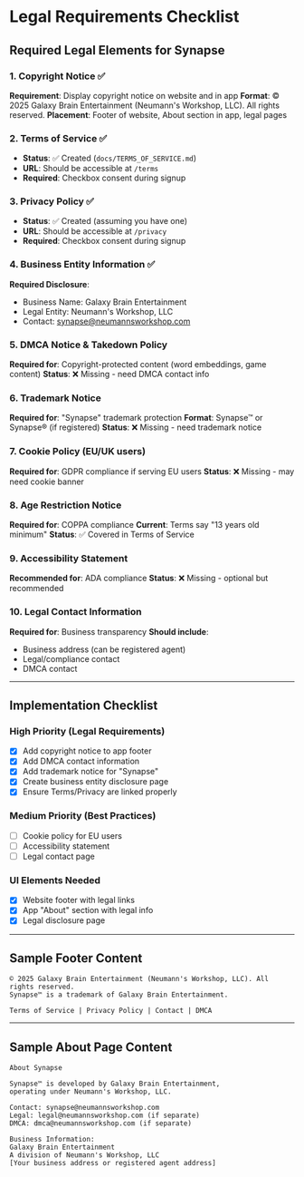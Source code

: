 # Legal Requirements Checklist

## Required Legal Elements for Synapse

### 1. Copyright Notice ✅

**Requirement**: Display copyright notice on website and in app
**Format**: © 2025 Galaxy Brain Entertainment (Neumann's Workshop, LLC). All rights reserved.
**Placement**: Footer of website, About section in app, legal pages

### 2. Terms of Service ✅

- **Status**: ✅ Created (`docs/TERMS_OF_SERVICE.md`)
- **URL**: Should be accessible at `/terms`
- **Required**: Checkbox consent during signup

### 3. Privacy Policy ✅

- **Status**: ✅ Created (assuming you have one)
- **URL**: Should be accessible at `/privacy`
- **Required**: Checkbox consent during signup

### 4. Business Entity Information ✅

**Required Disclosure**:

- Business Name: Galaxy Brain Entertainment
- Legal Entity: Neumann's Workshop, LLC
- Contact: synapse@neumannsworkshop.com

### 5. DMCA Notice & Takedown Policy

**Required for**: Copyright-protected content (word embeddings, game content)
**Status**: ❌ Missing - need DMCA contact info

### 6. Trademark Notice

**Required for**: "Synapse" trademark protection
**Format**: Synapse™ or Synapse® (if registered)
**Status**: ❌ Missing - need trademark notice

### 7. Cookie Policy (EU/UK users)

**Required for**: GDPR compliance if serving EU users
**Status**: ❌ Missing - may need cookie banner

### 8. Age Restriction Notice

**Required for**: COPPA compliance
**Current**: Terms say "13 years old minimum"
**Status**: ✅ Covered in Terms of Service

### 9. Accessibility Statement

**Recommended for**: ADA compliance
**Status**: ❌ Missing - optional but recommended

### 10. Legal Contact Information

**Required for**: Business transparency
**Should include**:

- Business address (can be registered agent)
- Legal/compliance contact
- DMCA contact

---

## Implementation Checklist

### High Priority (Legal Requirements)

- [x] Add copyright notice to app footer
- [x] Add DMCA contact information
- [x] Add trademark notice for "Synapse"
- [x] Create business entity disclosure page
- [x] Ensure Terms/Privacy are linked properly

### Medium Priority (Best Practices)

- [ ] Cookie policy for EU users
- [ ] Accessibility statement
- [ ] Legal contact page

### UI Elements Needed

- [x] Website footer with legal links
- [x] App "About" section with legal info
- [x] Legal disclosure page

---

## Sample Footer Content

```
© 2025 Galaxy Brain Entertainment (Neumann's Workshop, LLC). All rights reserved.
Synapse™ is a trademark of Galaxy Brain Entertainment.

Terms of Service | Privacy Policy | Contact | DMCA
```

---

## Sample About Page Content

```
About Synapse

Synapse™ is developed by Galaxy Brain Entertainment,
operating under Neumann's Workshop, LLC.

Contact: synapse@neumannsworkshop.com
Legal: legal@neumannsworkshop.com (if separate)
DMCA: dmca@neumannsworkshop.com (if separate)

Business Information:
Galaxy Brain Entertainment
A division of Neumann's Workshop, LLC
[Your business address or registered agent address]
```
